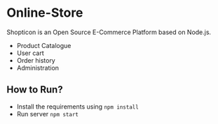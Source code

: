 # Online-Store

Shopticon is an Open Source E-Commerce Platform based on Node.js.

- Product Catalogue 
- User cart
- Order history 
- Administration
<!-- - REST API -->

## How to Run?

- Install the requirements using `npm install`
- Run server `npm start`

